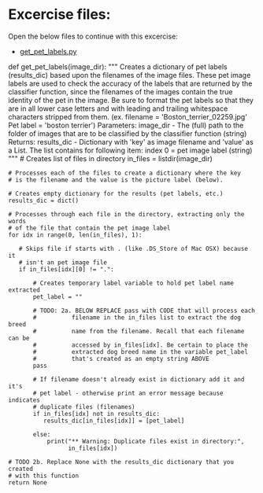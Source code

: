 # Excercise files: 

Open the below files to continue with this excercise: 

- [get_pet_labels.py][def]

def get_pet_labels(image_dir):
    """
    Creates a dictionary of pet labels (results_dic) based upon the filenames 
    of the image files. These pet image labels are used to check the accuracy 
    of the labels that are returned by the classifier function, since the 
    filenames of the images contain the true identity of the pet in the image.
    Be sure to format the pet labels so that they are in all lower case letters
    and with leading and trailing whitespace characters stripped from them.
    (ex. filename = 'Boston_terrier_02259.jpg' Pet label = 'boston terrier')
    Parameters:
     image_dir - The (full) path to the folder of images that are to be
                 classified by the classifier function (string)
    Returns:
      results_dic - Dictionary with 'key' as image filename and 'value' as a 
      List. The list contains for following item:
         index 0 = pet image label (string)
    """
    # Creates list of files in directory
    in_files = listdir(image_dir)
    
    # Processes each of the files to create a dictionary where the key
    # is the filename and the value is the picture label (below).
 
    # Creates empty dictionary for the results (pet labels, etc.)
    results_dic = dict()
   
    # Processes through each file in the directory, extracting only the words
    # of the file that contain the pet image label
    for idx in range(0, len(in_files), 1):
       
       # Skips file if starts with . (like .DS_Store of Mac OSX) because it 
       # isn't an pet image file
       if in_files[idx][0] != ".":
           
           # Creates temporary label variable to hold pet label name extracted 
           pet_label = ""

           # TODO: 2a. BELOW REPLACE pass with CODE that will process each 
           #          filename in the in_files list to extract the dog breed 
           #          name from the filename. Recall that each filename can be
           #          accessed by in_files[idx]. Be certain to place the 
           #          extracted dog breed name in the variable pet_label 
           #          that's created as an empty string ABOVE
           pass

           # If filename doesn't already exist in dictionary add it and it's
           # pet label - otherwise print an error message because indicates 
           # duplicate files (filenames)
           if in_files[idx] not in results_dic:
              results_dic[in_files[idx]] = [pet_label]
              
           else:
               print("** Warning: Duplicate files exist in directory:", 
                     in_files[idx])
 
    # TODO 2b. Replace None with the results_dic dictionary that you created
    # with this function
    return None

[def]: ../data/get_pet_labels.py